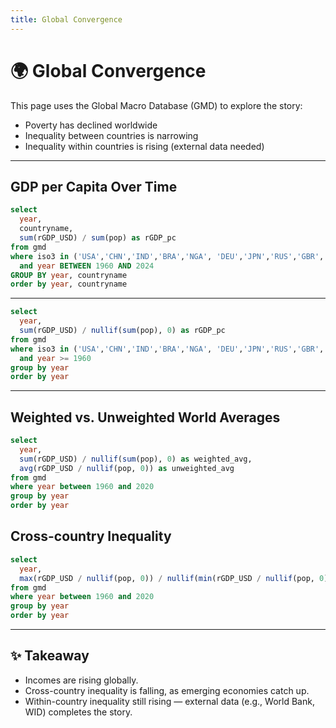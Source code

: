```yaml
---
title: Global Convergence
---
```


# 🌍 Global Convergence

This page uses the Global Macro Database (GMD) to explore the story:
- Poverty has declined worldwide
- Inequality between countries is narrowing
- Inequality within countries is rising (external data needed)

---

## GDP per Capita Over Time

```sql gdp_by_country
select
  year,
  countryname,
  sum(rGDP_USD) / sum(pop) as rGDP_pc
from gmd
where iso3 in ('USA','CHN','IND','BRA','NGA', 'DEU','JPN','RUS','GBR','FRA')
  and year BETWEEN 1960 AND 2024
GROUP BY year, countryname
order by year, countryname
```

<LineChart
  data={gdp_by_country}
  x=year
  y=rGDP_pc
  series=countryname
  title="GDP per Capita (1960-2020)"
  xAxisTitle="Year"
  yAxisTitle="GDP per Capita (USD, constant)"
  yFmt="#,##0"
/>

---
```sql gdp_total
select
  year,
  sum(rGDP_USD) / nullif(sum(pop), 0) as rGDP_pc
from gmd
where iso3 in ('USA','CHN','IND','BRA','NGA', 'DEU','JPN','RUS','GBR','FRA')
  and year >= 1960
group by year
order by year
```

<LineChart
  data={gdp_total}
  x=year
  y=rGDP_pc
  title="GDP per Capita (1960-2020)"
  xAxisTitle="Year"
  yAxisTitle="GDP per Capita (USD, constant)"
  yFmt="#,##0"
/>

---

## Weighted vs. Unweighted World Averages

```sql gdp_world
select
  year,
  sum(rGDP_USD) / nullif(sum(pop), 0) as weighted_avg,
  avg(rGDP_USD / nullif(pop, 0)) as unweighted_avg
from gmd
where year between 1960 and 2020
group by year
order by year
```

<LineChart
  data={gdp_world}
  x=year
  y=weighted_avg
  title="World GDP per Capita: Weighted vs. Unweighted"
  xAxisTitle="Year"
  yAxisTitle="GDP per Capita (USD, constant)"
  yFmt="#,##0"
/>

<LineChart
  data={gdp_world}
  x=year
  y=unweighted_avg
  title="World GDP per Capita: Weighted vs. Unweighted"
  xAxisTitle="Year"
  yAxisTitle="GDP per Capita (USD, constant)"
  yFmt="#,##0"
/>
---

## Cross-country Inequality

```sql ratio
select
  year,
  max(rGDP_USD / nullif(pop, 0)) / nullif(min(rGDP_USD / nullif(pop, 0)), 0) as richest_to_poorest
from gmd
where year between 1960 and 2020
group by year
order by year
```

<LineChart
  data={ratio}
  x=year
  y=richest_to_poorest
  title="Richest-to-Poorest Country Ratio"
  xAxisTitle="Year"
  yAxisTitle="Income Ratio"
/>

---

## ✨ Takeaway

- Incomes are rising globally.
- Cross-country inequality is falling, as emerging economies catch up.
- Within-country inequality still rising — external data (e.g., World Bank, WID) completes the story.

<!--
Notes:
- Column names confirmed from schema: countryname, ISO3, year, rGDP_pc, pop.
- DuckDB identifiers are case-insensitive unless quoted, so iso3 works with ISO3.
- Each chart references its corresponding query name.
-->
